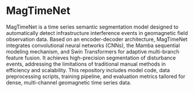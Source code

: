 # MagTimeNet

MagTimeNet is a time series semantic segmentation model designed to automatically detect infrastructure interference events in geomagnetic field observation data. Based on an encoder-decoder architecture, MagTimeNet integrates convolutional neural networks (CNNs), the Mamba sequential modeling mechanism, and Swin Transformers for adaptive multi-branch feature fusion. It achieves high-precision segmentation of disturbance events, addressing the limitations of traditional manual methods in efficiency and scalability. This repository includes model code, data preprocessing scripts, training pipeline, and evaluation metrics tailored for dense, multi-channel geomagnetic time series data.
